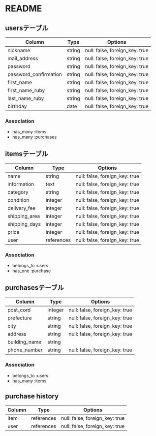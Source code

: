 # README

## usersテーブル

| Column                   | Type     | Options                        |
| ------------------------ | -------- | ------------------------------ |
| nickname                 | string   | null: false, foreign_key: true |
| mail_address             | string   | null: false, foreign_key: true |
| password                 | string   | null: false, foreign_key: true |
| password_confirmation    | string   | null: false, foreign_key: true |
| first_name               | string   | null: false, foreign_key: true |
| first_name_ruby          | string   | null: false, foreign_key: true |
| last_name_ruby           | string   | null: false, foreign_key: true |
| birthday                 | date     | null: false, foreign_key: true |


### Association
- has_many :items
- has_many :purchases

## itemsテーブル

| Column        | Type       | Options                        |
| ------------- | ---------- | ------------------------------ |
| name          | string     | null: false, foreign_key: true |
| information   | text       | null: false, foreign_key: true |
| category      | string     | null: false, foreign_key: true |
| condition     | integer    | null: false, foreign_key: true |
| delivery_fee  | integer    | null: false, foreign_key: true |
| shipping_area | integer    | null: false, foreign_key: true |
| shipping_days | integer    | null: false, foreign_key: true |
| price         | integer    | null: false, foreign_key: true |
| user          | references | null: false, foreign_key: true |


### Association
- belongs_to :users
- has_one :purchase

## purchasesテーブル

| Column           | Type    | Options                        |
| ---------------- | ------- | ------------------------------ |
| post_cord        | integer | null: false, foreign_key: true |
| prefecture       | string  | null: false, foreign_key: true |
| city             | string  | null: false, foreign_key: true |
| address          | string  | null: false, foreign_key: true |
| building_name    | string  |                                |
| phone_number     | string  | null: false, foreign_key: true |


### Association
- belongs_to :users
- has_many :items

## purchase history

| Column | Type       | Options                        |
| ------ | ---------- | ------------------------------ |
| item   | references | null: false, foreign_key: true |
| user   | references | null: false, foreign_key: true |



